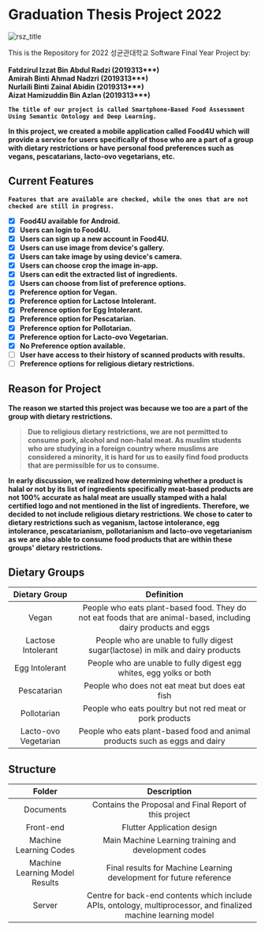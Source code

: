 <h1>Graduation Thesis Project 2022</h1>

![rsz_title](https://user-images.githubusercontent.com/97009898/200133005-3c72cc7a-4f9e-4ae7-9949-010e7e2acc90.png)

This is the Repository for 2022 성균관대학교 Software Final Year Project by:<br><br>
<b>Fatdzirul Izzat Bin Abdul Radzi<b> (2019313***) <br>
<b>Amirah Binti Ahmad Nadzri<b> (2019313***) <br>
<b>Nurlaili Binti Zainal Abidin<b> (2019313***) <br>
<b>Aizat Hamizuddin Bin Azlan<b> (2019313***)

    The title of our project is called Smartphone-Based Food Assessment Using Semantic Ontology and Deep Learning.
  
 In this project, we created a mobile application called **Food4U** which will provide a service for users specifically of those who are a part of a group with dietary restrictions or have personal food preferences such as vegans, pescatarians, lacto-ovo vegetarians, etc.

  
<h2>Current Features</h2>
  
    Features that are available are checked, while the ones that are not checked are still in progress.
  
- [x] Food4U available for Android.
- [x] Users can login to Food4U.
- [x] Users can sign up a new account in Food4U.
- [x] Users can use image from device's gallery.
- [x] Users can take image by using device's camera.
- [x] Users can choose crop the image in-app.
- [x] Users can edit the extracted list of ingredients.
- [x] Users can choose from list of preference options.
- [x] Preference option for Vegan.
- [x] Preference option for Lactose Intolerant.
- [x] Preference option for Egg Intolerant.
- [x] Preference option for Pescatarian.
- [x] Preference option for Pollotarian.
- [x] Preference option for Lacto-ovo Vegetarian.
- [x] No Preference option available.
- [ ] User have access to their history of scanned products with results.
- [ ] Preference options for religious dietary restrictions.

<h2>Reason for Project</h2>

The reason we started this project was because we too are a part of the group with dietary restrictions.
  
> Due to religious dietary restrictions, we are not permitted to consume pork, alcohol and non-halal meat. As muslim students who are studying in a foreign country where muslims are considered a minority, it is hard for us to easily find food products that are permissible for us to consume.
  
In early discussion, we realized how determining whether a product is halal or not by its list of ingredients specifically meat-based products are not 100% accurate as halal meat are usually stamped with a halal certified logo and not mentioned in the list of ingredients. Therefore, we decided to not include religious dietary restrictions. We chose to cater to dietary restrictions such as veganism, lactose intolerance, egg intolerance, pescatarianism, pollotarianism and lacto-ovo vegetarianism as we are also able to consume food products that are within these groups' dietary restrictions.
  
<h2>Dietary Groups</h2>
  
| Dietary Group | Definition |
|  :---: |  :---: |
| Vegan  | People who eats plant-based food. They do not eat foods that are animal-based, including dairy products and eggs  |
| Lactose Intolerant  | People who are unable to fully digest sugar(lactose) in milk and dairy products  |
| Egg Intolerant  | People who are unable to fully digest egg whites, egg yolks or both  |
| Pescatarian  | People who does not eat meat but does eat fish  |
| Pollotarian  | People who eats poultry but not red meat or pork products  |
| Lacto-ovo Vegetarian  | People who eats plant-based food and animal products such as eggs and dairy  |

<h2>Structure</h2>

| Folder | Description |
|  :---: |  :---: |
| Documents  | Contains the Proposal and Final Report of this project  |
| Front-end  | Flutter Application design  |
| Machine Learning Codes  | Main Machine Learning training and development codes  |
| Machine Learning Model Results  | Final results for Machine Learning development for future reference  |
| Server  | Centre for back-end contents which include APIs, ontology, multiprocessor, and finalized machine learning model  |
